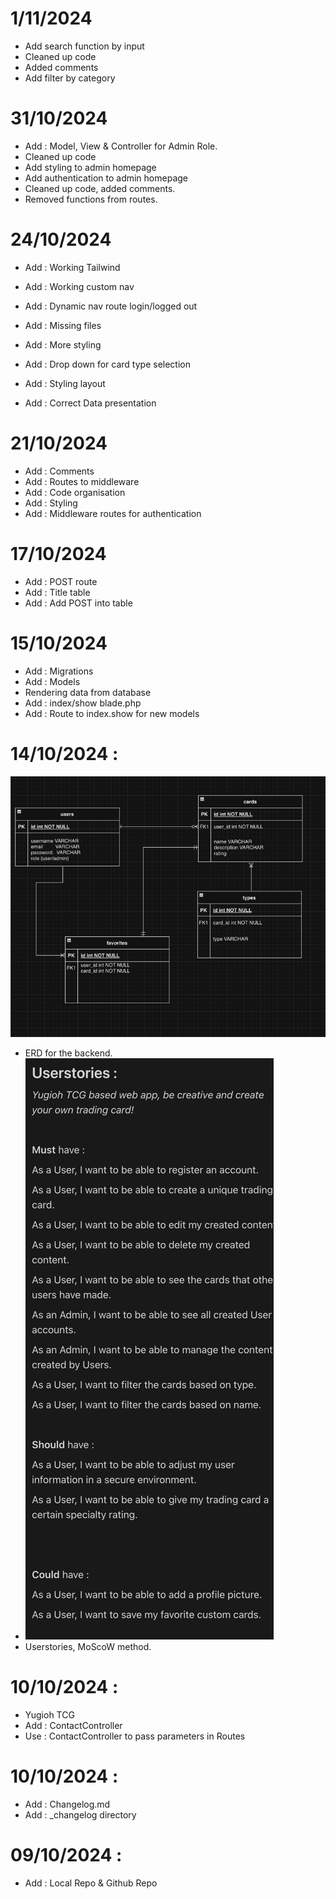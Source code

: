 # 1/11/2024
* Add search function by input
* Cleaned up code 
* Added comments
* Add filter by category

# 31/10/2024
* Add : Model, View & Controller for Admin Role.
* Cleaned up code
* Add styling to admin homepage
* Add authentication to admin homepage
* Cleaned up code, added comments.
* Removed functions from routes.

# 24/10/2024
* Add : Working Tailwind
* Add : Working custom nav
* Add : Dynamic nav route login/logged out
* Add : Missing files
* Add : More styling
* Add : Drop down for card type selection

* Add : Styling layout
* Add : Correct Data presentation

# 21/10/2024
* Add : Comments
* Add : Routes to middleware
* Add : Code organisation
* Add : Styling
* Add : Middleware routes for authentication

# 17/10/2024
* Add : POST route
* Add : Title table
* Add : Add POST into table

# 15/10/2024
* Add : Migrations
* Add : Models
* Rendering data from database
* Add : index/show blade.php
* Add : Route to index.show for new models

# 14/10/2024 :
![img.png](img.png)
* ERD for the backend.
* ![img_1.png](img_1.png)
* Userstories, MoScoW method.

# 10/10/2024 :
* Yugioh TCG 
* Add : ContactController
* Use : ContactController to pass parameters in Routes

# 10/10/2024 :
* Add : Changelog.md
* Add : _changelog directory

# 09/10/2024 : 
* Add : Local Repo & Github Repo


